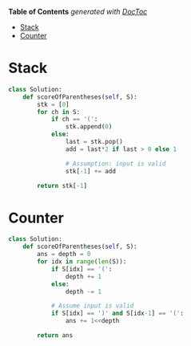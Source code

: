 <!-- START doctoc generated TOC please keep comment here to allow auto update -->
<!-- DON'T EDIT THIS SECTION, INSTEAD RE-RUN doctoc TO UPDATE -->
**Table of Contents**  *generated with [DocToc](https://github.com/thlorenz/doctoc)*

- [Stack](#stack)
- [Counter](#counter)

<!-- END doctoc generated TOC please keep comment here to allow auto update -->

# Stack

```python
class Solution:
    def scoreOfParentheses(self, S):
        stk = [0]
        for ch in S:
            if ch == '(':
                stk.append(0)
            else:
                last = stk.pop()
                add = last*2 if last > 0 else 1

                # Assumption: input is valid
                stk[-1] += add

        return stk[-1]
```

# Counter

```python
class Solution:
    def scoreOfParentheses(self, S):
        ans = depth = 0
        for idx in range(len(S)):
            if S[idx] == '(':
                depth += 1
            else:
                depth -= 1

            # Assume input is valid
            if S[idx] == ')' and S[idx-1] == '(':
                ans += 1<<depth

        return ans

```
